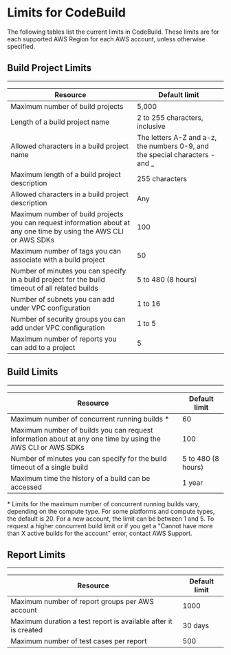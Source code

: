 # Limits for CodeBuild<a name="limits"></a>

The following tables list the current limits in CodeBuild\. These limits are for each supported AWS Region for each AWS account, unless otherwise specified\. 

## Build Project Limits<a name="limits-build-projects"></a>


****  

| Resource | Default limit | 
| --- | --- | 
| Maximum number of build projects | 5,000 | 
| Length of a build project name | 2 to 255 characters, inclusive | 
| Allowed characters in a build project name | The letters A\-Z and a\-z, the numbers 0\-9, and the special characters \- and \_ | 
| Maximum length of a build project description | 255 characters | 
| Allowed characters in a build project description | Any | 
| Maximum number of build projects you can request information about at any one time by using the AWS CLI or AWS SDKs | 100 | 
| Maximum number of tags you can associate with a build project | 50 | 
| Number of minutes you can specify in a build project for the build timeout of all related builds | 5 to 480 \(8 hours\) | 
| Number of subnets you can add under VPC configuration | 1 to 16 | 
| Number of security groups you can add under VPC configuration | 1 to 5 | 
| Maximum number of reports you can add to a project | 5 | 

## Build Limits<a name="limits-builds"></a>


****  

| Resource | Default limit | 
| --- | --- | 
| Maximum number of concurrent running builds \* | 60 | 
| Maximum number of builds you can request information about at any one time by using the AWS CLI or AWS SDKs | 100 | 
| Number of minutes you can specify for the build timeout of a single build | 5 to 480 \(8 hours\) | 
| Maximum time the history of a build can be accessed | 1 year | 

\* Limits for the maximum number of concurrent running builds vary, depending on the compute type\. For some platforms and compute types, the default is 20\. For a new account, the limit can be between 1 and 5\. To request a higher concurrent build limit or if you get a "Cannot have more than X active builds for the account" error, contact AWS Support\.

## Report Limits<a name="report-limits"></a>


****  

| Resource | Default limit | 
| --- | --- | 
| Maximum number of report groups per AWS account | 1000 | 
| Maximum duration a test report is available after it is created | 30 days | 
| Maximum number of test cases per report | 500 | 
